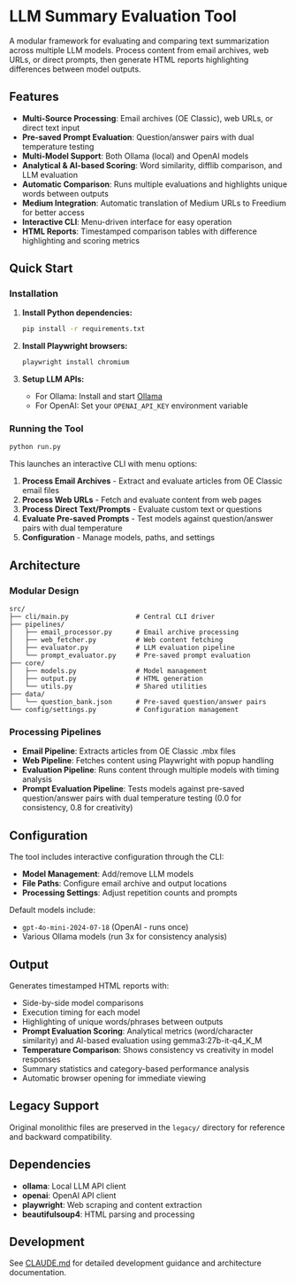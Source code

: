 # LLM Summary Evaluation Tool

A modular framework for evaluating and comparing text summarization across multiple LLM models. Process content from email archives, web URLs, or direct prompts, then generate HTML reports highlighting differences between model outputs.

## Features

- **Multi-Source Processing**: Email archives (OE Classic), web URLs, or direct text input
- **Pre-saved Prompt Evaluation**: Question/answer pairs with dual temperature testing
- **Multi-Model Support**: Both Ollama (local) and OpenAI models
- **Analytical & AI-based Scoring**: Word similarity, difflib comparison, and LLM evaluation
- **Automatic Comparison**: Runs multiple evaluations and highlights unique words between outputs
- **Medium Integration**: Automatic translation of Medium URLs to Freedium for better access
- **Interactive CLI**: Menu-driven interface for easy operation
- **HTML Reports**: Timestamped comparison tables with difference highlighting and scoring metrics

## Quick Start

### Installation

1. **Install Python dependencies:**
   ```bash
   pip install -r requirements.txt
   ```

2. **Install Playwright browsers:**
   ```bash
   playwright install chromium
   ```

3. **Setup LLM APIs:**
   - For Ollama: Install and start [Ollama](https://ollama.ai)
   - For OpenAI: Set your `OPENAI_API_KEY` environment variable

### Running the Tool

```bash
python run.py
```

This launches an interactive CLI with menu options:

1. **Process Email Archives** - Extract and evaluate articles from OE Classic email files
2. **Process Web URLs** - Fetch and evaluate content from web pages  
3. **Process Direct Text/Prompts** - Evaluate custom text or questions
4. **Evaluate Pre-saved Prompts** - Test models against question/answer pairs with dual temperature
5. **Configuration** - Manage models, paths, and settings

## Architecture

### Modular Design
```
src/
├── cli/main.py                 # Central CLI driver
├── pipelines/
│   ├── email_processor.py      # Email archive processing
│   ├── web_fetcher.py          # Web content fetching
│   ├── evaluator.py            # LLM evaluation pipeline
│   └── prompt_evaluator.py     # Pre-saved prompt evaluation
├── core/
│   ├── models.py               # Model management
│   ├── output.py               # HTML generation
│   └── utils.py                # Shared utilities
├── data/
│   └── question_bank.json      # Pre-saved question/answer pairs
└── config/settings.py          # Configuration management
```

### Processing Pipelines

- **Email Pipeline**: Extracts articles from OE Classic .mbx files
- **Web Pipeline**: Fetches content using Playwright with popup handling
- **Evaluation Pipeline**: Runs content through multiple models with timing analysis
- **Prompt Evaluation Pipeline**: Tests models against pre-saved question/answer pairs with dual temperature testing (0.0 for consistency, 0.8 for creativity)

## Configuration

The tool includes interactive configuration through the CLI:

- **Model Management**: Add/remove LLM models
- **File Paths**: Configure email archive and output locations  
- **Processing Settings**: Adjust repetition counts and prompts

Default models include:
- `gpt-4o-mini-2024-07-18` (OpenAI - runs once)
- Various Ollama models (run 3x for consistency analysis)

## Output

Generates timestamped HTML reports with:
- Side-by-side model comparisons
- Execution timing for each model
- Highlighting of unique words/phrases between outputs
- **Prompt Evaluation Scoring**: Analytical metrics (word/character similarity) and AI-based evaluation using gemma3:27b-it-q4_K_M
- **Temperature Comparison**: Shows consistency vs creativity in model responses
- Summary statistics and category-based performance analysis
- Automatic browser opening for immediate viewing

## Legacy Support

Original monolithic files are preserved in the `legacy/` directory for reference and backward compatibility.

## Dependencies

- **ollama**: Local LLM API client
- **openai**: OpenAI API client  
- **playwright**: Web scraping and content extraction
- **beautifulsoup4**: HTML parsing and processing

## Development

See [CLAUDE.md](CLAUDE.md) for detailed development guidance and architecture documentation. 

